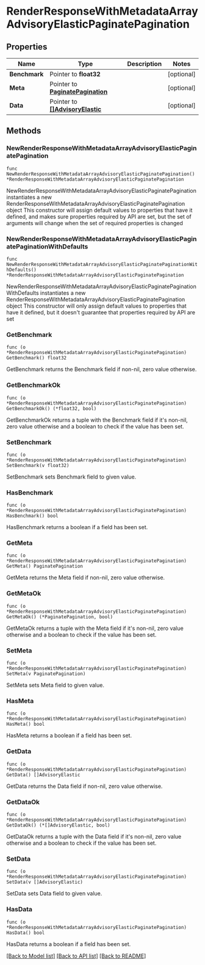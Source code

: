 # RenderResponseWithMetadataArrayAdvisoryElasticPaginatePagination

## Properties

Name | Type | Description | Notes
------------ | ------------- | ------------- | -------------
**Benchmark** | Pointer to **float32** |  | [optional] 
**Meta** | Pointer to [**PaginatePagination**](PaginatePagination.md) |  | [optional] 
**Data** | Pointer to [**[]AdvisoryElastic**](AdvisoryElastic.md) |  | [optional] 

## Methods

### NewRenderResponseWithMetadataArrayAdvisoryElasticPaginatePagination

`func NewRenderResponseWithMetadataArrayAdvisoryElasticPaginatePagination() *RenderResponseWithMetadataArrayAdvisoryElasticPaginatePagination`

NewRenderResponseWithMetadataArrayAdvisoryElasticPaginatePagination instantiates a new RenderResponseWithMetadataArrayAdvisoryElasticPaginatePagination object
This constructor will assign default values to properties that have it defined,
and makes sure properties required by API are set, but the set of arguments
will change when the set of required properties is changed

### NewRenderResponseWithMetadataArrayAdvisoryElasticPaginatePaginationWithDefaults

`func NewRenderResponseWithMetadataArrayAdvisoryElasticPaginatePaginationWithDefaults() *RenderResponseWithMetadataArrayAdvisoryElasticPaginatePagination`

NewRenderResponseWithMetadataArrayAdvisoryElasticPaginatePaginationWithDefaults instantiates a new RenderResponseWithMetadataArrayAdvisoryElasticPaginatePagination object
This constructor will only assign default values to properties that have it defined,
but it doesn't guarantee that properties required by API are set

### GetBenchmark

`func (o *RenderResponseWithMetadataArrayAdvisoryElasticPaginatePagination) GetBenchmark() float32`

GetBenchmark returns the Benchmark field if non-nil, zero value otherwise.

### GetBenchmarkOk

`func (o *RenderResponseWithMetadataArrayAdvisoryElasticPaginatePagination) GetBenchmarkOk() (*float32, bool)`

GetBenchmarkOk returns a tuple with the Benchmark field if it's non-nil, zero value otherwise
and a boolean to check if the value has been set.

### SetBenchmark

`func (o *RenderResponseWithMetadataArrayAdvisoryElasticPaginatePagination) SetBenchmark(v float32)`

SetBenchmark sets Benchmark field to given value.

### HasBenchmark

`func (o *RenderResponseWithMetadataArrayAdvisoryElasticPaginatePagination) HasBenchmark() bool`

HasBenchmark returns a boolean if a field has been set.

### GetMeta

`func (o *RenderResponseWithMetadataArrayAdvisoryElasticPaginatePagination) GetMeta() PaginatePagination`

GetMeta returns the Meta field if non-nil, zero value otherwise.

### GetMetaOk

`func (o *RenderResponseWithMetadataArrayAdvisoryElasticPaginatePagination) GetMetaOk() (*PaginatePagination, bool)`

GetMetaOk returns a tuple with the Meta field if it's non-nil, zero value otherwise
and a boolean to check if the value has been set.

### SetMeta

`func (o *RenderResponseWithMetadataArrayAdvisoryElasticPaginatePagination) SetMeta(v PaginatePagination)`

SetMeta sets Meta field to given value.

### HasMeta

`func (o *RenderResponseWithMetadataArrayAdvisoryElasticPaginatePagination) HasMeta() bool`

HasMeta returns a boolean if a field has been set.

### GetData

`func (o *RenderResponseWithMetadataArrayAdvisoryElasticPaginatePagination) GetData() []AdvisoryElastic`

GetData returns the Data field if non-nil, zero value otherwise.

### GetDataOk

`func (o *RenderResponseWithMetadataArrayAdvisoryElasticPaginatePagination) GetDataOk() (*[]AdvisoryElastic, bool)`

GetDataOk returns a tuple with the Data field if it's non-nil, zero value otherwise
and a boolean to check if the value has been set.

### SetData

`func (o *RenderResponseWithMetadataArrayAdvisoryElasticPaginatePagination) SetData(v []AdvisoryElastic)`

SetData sets Data field to given value.

### HasData

`func (o *RenderResponseWithMetadataArrayAdvisoryElasticPaginatePagination) HasData() bool`

HasData returns a boolean if a field has been set.


[[Back to Model list]](../README.md#documentation-for-models) [[Back to API list]](../README.md#documentation-for-api-endpoints) [[Back to README]](../README.md)


